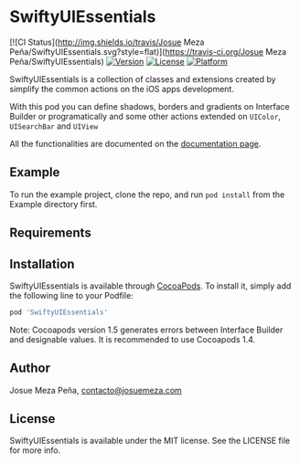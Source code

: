 # SwiftyUIEssentials

[![CI Status](http://img.shields.io/travis/Josue Meza Peña/SwiftyUIEssentials.svg?style=flat)](https://travis-ci.org/Josue Meza Peña/SwiftyUIEssentials)
[![Version](https://img.shields.io/cocoapods/v/SwiftyUIEssentials.svg?style=flat)](http://cocoapods.org/pods/SwiftyUIEssentials)
[![License](https://img.shields.io/cocoapods/l/SwiftyUIEssentials.svg?style=flat)](http://cocoapods.org/pods/SwiftyUIEssentials)
[![Platform](https://img.shields.io/cocoapods/p/SwiftyUIEssentials.svg?style=flat)](http://cocoapods.org/pods/SwiftyUIEssentials)

SwiftyUIEssentials is a collection of classes and extensions created by simplify the common actions on the iOS apps development.

With this pod you can define shadows, borders and gradients on Interface Builder or programatically and some other actions extended on `UIColor`, `UISearchBar` and  `UIView`

All the functionalities are documented on the [documentation page](http://josuemeza.com/pods/SwiftyUIEssentials/).

## Example

To run the example project, clone the repo, and run `pod install` from the Example directory first.

## Requirements

## Installation

SwiftyUIEssentials is available through [CocoaPods](http://cocoapods.org). To install
it, simply add the following line to your Podfile:

```ruby
pod 'SwiftyUIEssentials'
```

Note: Cocoapods version 1.5 generates errors between Interface Builder and designable values. It is recommended to use Cocoapods 1.4.

## Author

Josue Meza Peña, contacto@josuemeza.com

## License

SwiftyUIEssentials is available under the MIT license. See the LICENSE file for more info.
